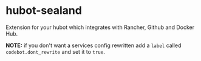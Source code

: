 # hubot-sealand

Extension for your hubot which integrates with Rancher, Github and Docker Hub.

**NOTE:** if you don't want a services config rewritten add a `label` called
`codebot.dont_rewrite` and set it to `true`.
